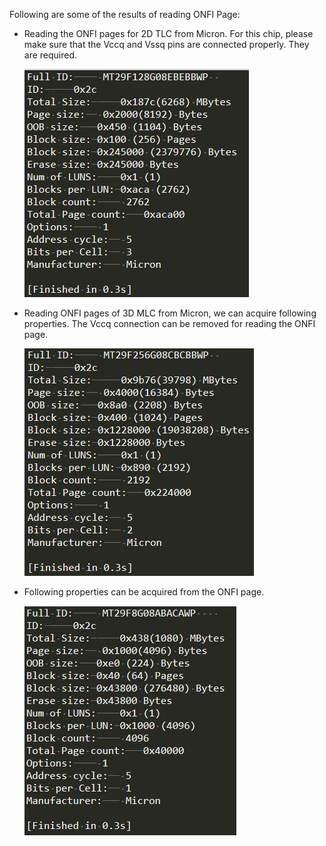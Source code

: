 Following are some of the results of reading ONFI Page:

* Reading the ONFI pages for 2D TLC from Micron. For this chip, please make sure that the Vccq and Vssq pins are connected properly. They are required. 

  ![](images/TLC_properties_read.PNG)
  
* Reading ONFI pages of 3D MLC from Micron, we can acquire following properties. The Vccq connection can be removed for reading the ONFI page.

  ![](images/3DMLC_properties.PNG)
  
* Following properties can be acquired from the ONFI page.

  ![](images/SLC_properties.PNG)

